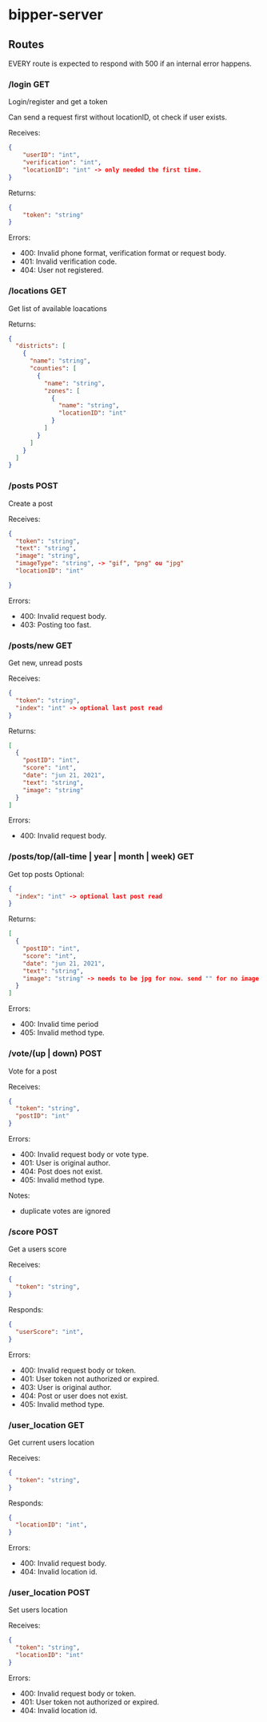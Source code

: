 # bipper-server

## Routes

EVERY route is expected to respond with 500 if an internal error happens.

### /login GET 
Login/register and get a token

Can send a request first without locationID, ot check if user exists.

Receives:
```json
{
	"userID": "int",
	"verification": "int",
	"locationID": "int" -> only needed the first time. 
}
```
Returns:
```json
{
    "token": "string"
}
```
Errors:
- 400: Invalid phone format, verification format or request body.
- 401: Invalid verification code.
- 404: User not registered.

### /locations GET 
Get list of available loacations

Returns:
```json
{
  "districts": [
    {
      "name": "string",
      "counties": [
        {
          "name": "string",
          "zones": [
            {
              "name": "string",
              "locationID": "int"
            }
          ]
        }
      ]
    }
  ]
}
 ```

### /posts POST
Create a post

Receives:
```json
{
  "token": "string",
  "text": "string",
  "image": "string",
  "imageType": "string", -> "gif", "png" ou "jpg"
  "locationID": "int"

}
 ```
 Errors:
 - 400: Invalid request body.
 - 403: Posting too fast.

### /posts/new GET
Get new, unread posts

Receives:
```json
{
  "token": "string",
  "index": "int" -> optional last post read
}
```
Returns:
```json
[
  {
    "postID": "int",
    "score": "int",
    "date": "jun 21, 2021",
    "text": "string",
    "image": "string"
  }
]
```

Errors:
- 400: Invalid request body.

### /posts/top/(all-time | year | month | week) GET
Get top posts
Optional:
```json
{
  "index": "int" -> optional last post read
}
```
Returns:
```json
[
  {
    "postID": "int",
    "score": "int",
    "date": "jun 21, 2021",
    "text": "string",
    "image": "string" -> needs to be jpg for now. send "" for no image
  }
]
```
Errors:
- 400: Invalid time period
- 405: Invalid method type.
 
### /vote/(up | down) POST
Vote for a post

Receives:
```json
{
  "token": "string",
  "postID": "int"
}
```

Errors: 
- 400: Invalid request body or vote type.
- 401: User is original author.
- 404: Post does not exist.
- 405: Invalid method type.

Notes: 
- duplicate votes are ignored

### /score POST
Get a users score

Receives:
```json
{
  "token": "string",
}
```

Responds:
```json
{
  "userScore": "int",
}
```

Errors: 
- 400: Invalid request body or token.
- 401: User token not authorized or expired.
- 403: User is original author.
- 404: Post or user does not exist.
- 405: Invalid method type.

### /user_location GET
Get current users location

Receives:
```json
{
  "token": "string",
}
```

Responds:
```json
{
  "locationID": "int",
}
```

Errors: 
- 400: Invalid request body.
- 404: Invalid location id.

### /user_location POST
Set users location

Receives:
```json
{
  "token": "string",
  "locationID": "int"
}
```

Errors: 
- 400: Invalid request body or token.
- 401: User token not authorized or expired.
- 404: Invalid location id.

